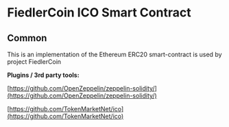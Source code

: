 # FiedlerCoin ICO Smart Contract

## Common

This is an implementation of the Ethereum ERC20 smart-contract is used by project FiedlerCoin

<b>Plugins / 3rd party tools:</b>

[https://github.com/OpenZeppelin/zeppelin-solidity/](https://github.com/OpenZeppelin/zeppelin-solidity/)

[https://github.com/TokenMarketNet/ico](https://github.com/TokenMarketNet/ico)